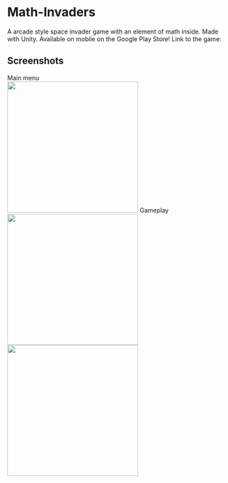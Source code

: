 # Math-Invaders
A arcade style space invader game with an element of math inside. Made with Unity.
Available on mobile on the Google Play Store!
Link to the game: 

## Screenshots
Main menu \
<img src="https://user-images.githubusercontent.com/82577844/192135326-146e9e2c-0248-4d34-a03c-559f2b83f829.PNG" height = 300>
Gameplay \
<img src="https://user-images.githubusercontent.com/82577844/192135418-4dbae75c-79bd-4663-af0a-409e7b14af1a.png" height = 300>
<img src="https://user-images.githubusercontent.com/82577844/192135647-81fe35f7-6444-4d09-8721-8aa73e8bd0e5.png" height = 300>
